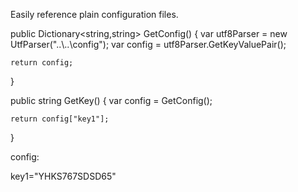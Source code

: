 Easily reference plain configuration files.

public Dictionary<string,string> GetConfig() {
    var utf8Parser = new UtfParser("..\\..\\config");
    var config = utf8Parser.GetKeyValuePair();

    return config;
}

public string GetKey() {
    var config = GetConfig();

    return config["key1"];
}

config:

key1="YHKS767SDSD65"
